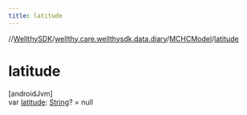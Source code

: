 ```yaml
---
title: latitude
---
```

//[WellthySDK](../../../index.html)/[wellthy.care.wellthysdk.data.diary](../index.html)/[MCHCModel](index.html)/[latitude](latitude.html)



# latitude



[androidJvm]\
var [latitude](latitude.html): [String](https://kotlinlang.org/api/latest/jvm/stdlib/kotlin/-string/index.html)? = null




